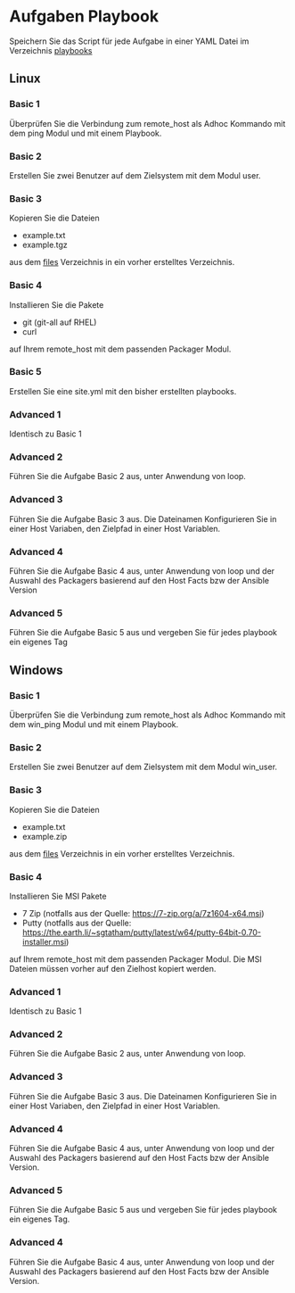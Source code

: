 # Aufgaben Playbook

Speichern Sie das Script für jede Aufgabe in einer YAML Datei im Verzeichnis [playbooks](../playbooks)

## Linux

### Basic 1
Überprüfen Sie die Verbindung zum remote_host als Adhoc Kommando mit dem ping Modul und mit einem Playbook.

### Basic 2
Erstellen Sie zwei Benutzer auf dem Zielsystem mit dem Modul user.

### Basic 3
Kopieren Sie die Dateien

- example.txt
- example.tgz

aus dem [files](../files) Verzeichnis in ein vorher erstelltes Verzeichnis.

### Basic 4
Installieren Sie die Pakete

- git (git-all auf RHEL)
- curl

auf Ihrem remote_host mit dem passenden Packager Modul.

### Basic 5
Erstellen Sie eine site.yml mit den bisher erstellten playbooks.

### Advanced 1
Identisch zu Basic 1

### Advanced 2
Führen Sie die Aufgabe Basic 2 aus, unter Anwendung von loop.

### Advanced 3
Führen Sie die Aufgabe Basic 3 aus. Die Dateinamen Konfigurieren Sie in einer Host Variaben, den Zielpfad in einer Host Variablen.

### Advanced 4
Führen Sie die Aufgabe Basic 4 aus, unter Anwendung von loop und der Auswahl des
Packagers basierend auf den Host Facts bzw der Ansible Version

### Advanced 5
Führen Sie die Aufgabe Basic 5 aus und vergeben Sie für jedes playbook ein eigenes Tag

## Windows

### Basic 1
Überprüfen Sie die Verbindung zum remote_host als Adhoc Kommando mit dem win_ping Modul und mit einem Playbook.

### Basic 2
Erstellen Sie zwei Benutzer auf dem Zielsystem mit dem Modul win_user.

### Basic 3
Kopieren Sie die Dateien

- example.txt
- example.zip

aus dem [files](../files) Verzeichnis in ein vorher erstelltes Verzeichnis.

### Basic 4
Installieren Sie MSI Pakete

- 7 Zip (notfalls aus der Quelle: https://7-zip.org/a/7z1604-x64.msi)
- Putty (notfalls aus der Quelle: https://the.earth.li/~sgtatham/putty/latest/w64/putty-64bit-0.70-installer.msi)

auf Ihrem remote_host mit dem passenden Packager Modul. Die MSI Dateien müssen vorher auf den Zielhost kopiert werden.

### Advanced 1
Identisch zu Basic 1

### Advanced 2
Führen Sie die Aufgabe Basic 2 aus, unter Anwendung von loop.

### Advanced 3
Führen Sie die Aufgabe Basic 3 aus. Die Dateinamen Konfigurieren Sie in einer Host Variaben, den Zielpfad in einer Host Variablen.

### Advanced 4
Führen Sie die Aufgabe Basic 4 aus, unter Anwendung von loop und der Auswahl des
Packagers basierend auf den Host Facts bzw der Ansible Version. 

### Advanced 5
Führen Sie die Aufgabe Basic 5 aus und vergeben Sie für jedes playbook ein eigenes Tag.

### Advanced 4
Führen Sie die Aufgabe Basic 4 aus, unter Anwendung von loop und der Auswahl des
Packagers basierend auf den Host Facts bzw der Ansible Version.
